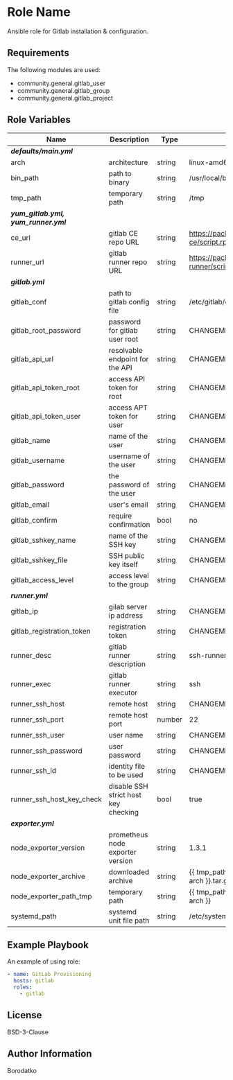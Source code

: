 Role Name
=========

Ansible role for Gitlab installation & configuration.


Requirements
------------

The following modules are used:
 - community.general.gitlab_user
 - community.general.gitlab_group
 - community.general.gitlab_project


Role Variables
--------------
| Name | Description | Type | Default Value|
|------|-------------|------|---------|
| ***defaults/main.yml*** |
| arch | architecture  | string | linux-amd64 |
| bin_path | path to binary  | string | /usr/local/bin |
| tmp_path | temporary path  | string | /tmp |
| ***yum_gitlab.yml, yum_runner.yml*** |
| ce_url | gitlab CE repo URL | string | https://packages.gitlab.com/install/repositories/gitlab/gitlab-ce/script.rpm.sh |
| runner_url | gitlab runner repo URL | string | https://packages.gitlab.com/install/repositories/runner/gitlab-runner/script.rpm.sh |
| ***gitlab.yml*** |
| gitlab_conf | path to gitlab config file | string | /etc/gitlab/gitlab.rb |
| gitlab_root_password | password for gitlab user root | string | CHANGEME |
| gitlab_api_url | resolvable endpoint for the API | string | CHANGEME |
| gitlab_api_token_root | access API token for root | string | CHANGEME |
| gitlab_api_token_user | access APT token for user | string | CHANGEME |
| gitlab_name | name of the user | string | CHANGEME |
| gitlab_username | username of the user | string | CHANGEME |
| gitlab_password | the password of the user | string | CHANGEME |
| gitlab_email | user's email | string | CHANGEME |
| gitlab_confirm | require confirmation | bool | no |
| gitlab_sshkey_name | name of the SSH key | string | CHANGEME |
| gitlab_sshkey_file | SSH public key itself | string | CHANGEME |
| gitlab_access_level | access level to the group | string | CHANGEME |
| ***runner.yml*** |
| gitlab_ip | gilab server ip address| string | CHANGEME |
| gitlab_registration_token | registration token | string | CHANGEME |
| runner_desc | gitlab runner description | string | ssh-runner |
| runner_exec | gitlab runner executor | string | ssh |
| runner_ssh_host | remote host | string | CHANGEME |
| runner_ssh_port | remote host port | number | 22 |
| runner_ssh_user | user name | string | CHANGEME |
| runner_ssh_password | user password | string | CHANGEME |
| runner_ssh_id | identity file to be used | string | CHANGEME |
| runner_ssh_host_key_check | disable SSH strict host key checking | bool | true |
| ***exporter.yml*** |
| node_exporter_version | prometheus node exporter version | string | 1.3.1 |
| node_exporter_archive | downloaded archive | string | {{ tmp_path }}/node_exporter-{{ node_exporter_version }}.{{ arch }}.tar.gz |
| node_exporter_path_tmp | temporary path | string | {{ tmp_path }}/node_exporter-{{ node_exporter_version }}.{{ arch }} |
| systemd_path | systemd unit file path | string | /etc/systemd/system |


Example Playbook
----------------

An example of using role:

```yaml
- name: GitLab Provisioning
  hosts: gitlab
  roles:
    - gitlab
```


License
-------

BSD-3-Clause


Author Information
------------------

Borodatko
